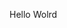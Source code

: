 Hello Wolrd





































































































































































































































































































































































































































































































































































































































































































































































































































































































































































































































































































































































































































































































































































































































































































































































































































































































































































































































































































































































































































































































































































































































































































































































